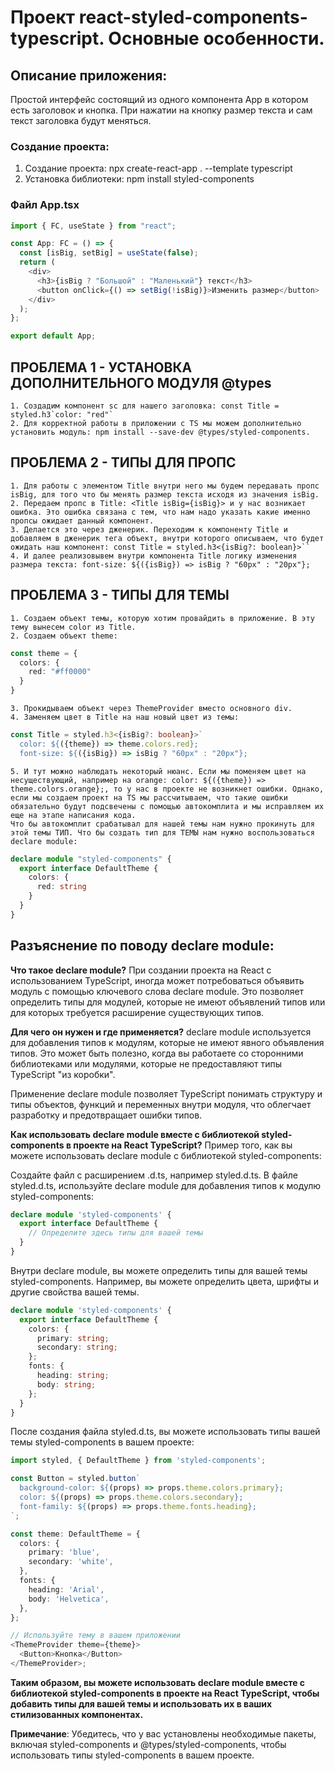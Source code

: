 # Проект react-styled-components-typescript. Основные особенности.

## Описание приложения:
Простой интерфейс состоящий из одного компонента App в котором есть заголовок и кнопка.
При нажатии на кнопку размер текста и сам текст заголовка будут меняться.

### Создание проекта:
1. Создание проекта: npx create-react-app . --template typescript
2. Установка библиотеки:  npm install styled-components

### Файл App.tsx
```typescript
import { FC, useState } from "react";

const App: FC = () => {
  const [isBig, setBig] = useState(false);
  return (
    <div>
      <h3>{isBig ? "Большой" : "Маленький"} текст</h3>
      <button onClick={() => setBig(!isBig)}>Изменить размер</button>
    </div>
  );
};

export default App;
```

## ПРОБЛЕМА 1 - УСТАНОВКА ДОПОЛНИТЕЛЬНОГО МОДУЛЯ @types
    1. Создадим компонент sc для нашего заголовка: const Title = styled.h3`color: "red"`
    2. Для корректной работы в приложении с TS мы можем дополнительно установить модуль: npm install --save-dev @types/styled-components.

## ПРОБЛЕМА 2 - ТИПЫ ДЛЯ ПРОПС
    1. Для работы с элементом Title внутри него мы будем передавать пропс isBig, для того что бы менять размер текста исходя из значения isBig.
    2. Передаем пропс в Title: <Title isBig={isBig}> и у нас возникает ошибка. Это ошибка связана с тем, что нам надо указать какие именно пропсы ожидает данный компонент.
    3. Делается это через дженерик. Переходим к компоненту Title и добавляем в дженерик тега объект, внутри которого описываем, что будет ожидать наш компонент: const Title = styled.h3<{isBig?: boolean}>``
    4. И далее реализовывем внутри компонента Title логику изменения размера текста: font-size: ${({isBig}) => isBig ? "60px" : "20px"};

## ПРОБЛЕМА 3 - ТИПЫ ДЛЯ ТЕМЫ
    1. Создаем объект темы, которую хотим провайдить в приложение. В эту тему вынесем color из Title.
    2. Создаем объект theme: 
```typescript
const theme = {
  colors: {
    red: "#ff0000"
  }
}
```
    3. Прокидываем объект через ThemeProvider вместо основного div.
    4. Заменяем цвет в Title на наш новый цвет из темы:
```typescript
const Title = styled.h3<{isBig?: boolean}>`
  color: ${({theme}) => theme.colors.red};
  font-size: ${({isBig}) => isBig ? "60px" : "20px"};
```
    5. И тут можно наблюдать некоторый нюанс. Если мы поменяем цвет на несуществующий, например на orange: color: ${({theme}) => theme.colors.orange};, то у нас в проекте не возникнет ошибки. Однако, если мы создаем проект на TS мы расcчитываем, что такие ошибки обязательно будут подсвечены с помощью автокомплита и мы исправляем их еще на этапе написания кода.
    Что бы автокомплит срабатывал для нашей темы нам нужно прокинуть для этой темы ТИП. Что бы создать тип для ТЕМЫ нам нужно воспользоваться declare module:
```typescript
declare module "styled-components" {
  export interface DefaultTheme {
    colors: {
      red: string
    }
  }
}
```

## Разъяснение по поводу declare module:
**Что такое declare module?**
При создании проекта на React с использованием TypeScript, иногда может потребоваться объявить модуль с помощью ключевого слова declare module. Это позволяет определить типы для модулей, которые не имеют объявлений типов или для которых требуется расширение существующих типов.

**Для чего он нужен и где применяется?**
declare module используется для добавления типов к модулям, которые не имеют явного объявления типов. Это может быть полезно, когда вы работаете со сторонними библиотеками или модулями, которые не предоставляют типы TypeScript "из коробки".

Применение declare module позволяет TypeScript понимать структуру и типы объектов, функций и переменных внутри модуля, что облегчает разработку и предотвращает ошибки типов.

**Как использовать declare module вместе с библиотекой styled-components в проекте на React TypeScript?**
Пример того, как вы можете использовать declare module с библиотекой styled-components:

Создайте файл с расширением .d.ts, например styled.d.ts.
В файле styled.d.ts, используйте declare module для добавления типов к модулю styled-components:
```typescript
declare module 'styled-components' {
  export interface DefaultTheme {
    // Определите здесь типы для вашей темы
  }
}
```
Внутри declare module, вы можете определить типы для вашей темы styled-components. Например, вы можете определить цвета, шрифты и другие свойства вашей темы.
```typescript
declare module 'styled-components' {
  export interface DefaultTheme {
    colors: {
      primary: string;
      secondary: string;
    };
    fonts: {
      heading: string;
      body: string;
    };
  }
}
```
После создания файла styled.d.ts, вы можете использовать типы вашей темы styled-components в вашем проекте:
```typescript
import styled, { DefaultTheme } from 'styled-components';

const Button = styled.button`
  background-color: ${(props) => props.theme.colors.primary};
  color: ${(props) => props.theme.colors.secondary};
  font-family: ${(props) => props.theme.fonts.heading};
`;

const theme: DefaultTheme = {
  colors: {
    primary: 'blue',
    secondary: 'white',
  },
  fonts: {
    heading: 'Arial',
    body: 'Helvetica',
  },
};

// Используйте тему в вашем приложении
<ThemeProvider theme={theme}>
  <Button>Кнопка</Button>
</ThemeProvider>;
```

**Таким образом, вы можете использовать declare module вместе с библиотекой styled-components в проекте на React TypeScript, чтобы добавить типы для вашей темы и использовать их в ваших стилизованных компонентах.**

**Примечание**: Убедитесь, что у вас установлены необходимые пакеты, включая styled-components и @types/styled-components, чтобы использовать типы styled-components в вашем проекте.